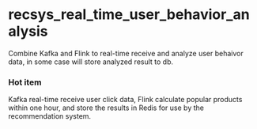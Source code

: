 # recsys_real_time_user_behavior_analysis
Combine Kafka and Flink to real-time receive and analyze user behaivor data, in some case will store analyzed result to db.
### Hot item
Kafka real-time receive user click data, Flink calculate popular products within one hour, and store the results in Redis for use by the recommendation system.

